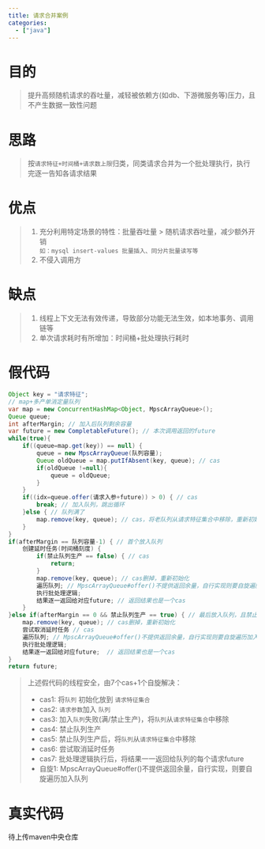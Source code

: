 ```yaml
---
title: 请求合并案例
categories:
  - ["java"]
---
```


# 目的
> 提升高频随机请求的吞吐量，减轻被依赖方(如db、下游微服务等)压力，且不产生数据一致性问题

# 思路
> 按`请求特征+时间桶+请求数上限`归类，同类请求合并为一个批处理执行，执行完逐一告知各请求结果

# 优点
> 1. 充分利用特定场景的特性：批量吞吐量 > 随机请求吞吐量，减少额外开销  
>    `如：mysql insert-values 批量插入、同分片批量读写等`
> 2. 不侵入调用方

# 缺点
> 1. 线程上下文无法有效传递，导致部分功能无法生效，如本地事务、调用链等
> 2. 单次请求耗时有所增加：时间桶+批处理执行耗时

# 假代码
```java
Object key = "请求特征";
// map+多产单消定量队列
var map = new ConcurrentHashMap<Object, MpscArrayQueue>();
Queue queue;
int afterMargin; // 加入后队列剩余容量
var future = new CompletableFuture(); // 本次调用返回的future
while(true){
    if((queue=map.get(key)) == null) {
        queue = new MpscArrayQueue(队列容量);
        Queue oldQueue = map.putIfAbsent(key, queue); // cas
        if(oldQueue !=null){
            queue = oldQueue;
        }
    }
    if((idx=queue.offer(请求入参+future)) > 0) { // cas
        break; // 加入队列，跳出循环
    }else { // 队列满了
        map.remove(key, queue); // cas，将老队列从请求特征集合中移除，重新初始化
    }
}
if(afterMargin == 队列容量-1) { // 首个放入队列
    创建延时任务(时间桶刻度) {
        if(禁止队列生产 == false) { // cas
            return;
        }
        map.remove(key, queue); // cas删掉，重新初始化
        遍历队列; // MpscArrayQueue#offer()不提供返回余量，自行实现则要自旋遍历加入队列的数量
        执行批处理逻辑;
        结果逐一返回给对应future; // 返回结果也是一个cas
    }
}else if(afterMargin == 0 && 禁止队列生产 == true) { // 最后放入队列，且禁止成功(cas)
    map.remove(key, queue); // cas删掉，重新初始化
    尝试取消延时任务 // cas
    遍历队列; // MpscArrayQueue#offer()不提供返回余量，自行实现则要自旋遍历加入队列的数量
    执行批处理逻辑;
    结果逐一返回给对应future;  // 返回结果也是一个cas
}
return future;
```
> 上述假代码的线程安全，由7个cas+1个自旋解决：  
> - cas1: 将`队列` 初始化放到 `请求特征集合`
> - cas2: `请求参数`加入 `队列`
> - cas3: 加入`队列`失败(满/禁止生产)，将`队列`从`请求特征集合`中移除
> - cas4: 禁止队列生产
> - cas5: 禁止队列生产后，将`队列`从`请求特征集合`中移除
> - cas6: 尝试取消延时任务
> - cas7: 批处理逻辑执行后，将结果一一返回给队列的每个请求future
> - 自旋1: MpscArrayQueue#offer()不提供返回余量，自行实现，则要自旋遍历加入队列

# 真实代码
待上传maven中央仓库